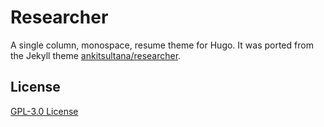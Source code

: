 # Researcher

A single column, monospace, resume theme for Hugo. It was ported from
the Jekyll theme [ankitsultana/researcher](https://github.com/ankitsultana/researcher).

## License
[GPL-3.0 License](./LICENSE)
